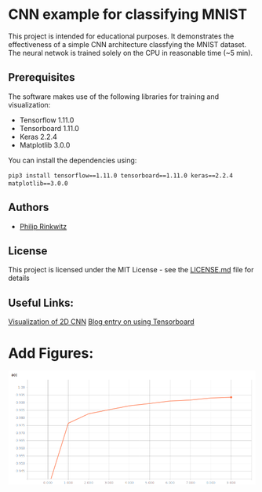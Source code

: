 # CNN example for classifying MNIST

This project is intended for educational purposes. It demonstrates the effectiveness of a simple CNN architecture classfying the MNIST dataset. The neural netwok is trained solely on the CPU in reasonable time (~5 min).

## Prerequisites

The software makes use of the following libraries for training and visualization:
* Tensorflow 1.11.0
* Tensorboard 1.11.0
* Keras 2.2.4
* Matplotlib 3.0.0

You can install the dependencies using:

```
pip3 install tensorflow==1.11.0 tensorboard==1.11.0 keras==2.2.4 matplotlib==3.0.0
```

## Authors

* [Philip Rinkwitz](https://github.com/rinkwitz)

## License

This project is licensed under the MIT License - see the [LICENSE.md](LICENSE.md) file for details

## Useful Links:
[Visualization of 2D CNN](http://scs.ryerson.ca/~aharley/vis/conv/flat.html)
[Blog entry on using Tensorboard](https://fizzylogic.nl/2017/05/08/monitor-progress-of-your-keras-based-neural-network-using-tensorboard/)


# Add Figures:
<img src="/img/acc.png" alt="training accuracy" style="align:center; width=500;" >
